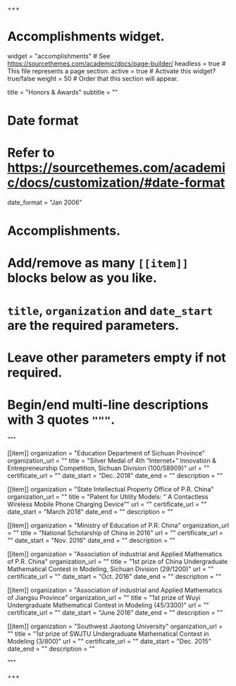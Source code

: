 +++
# Accomplishments widget.
widget = "accomplishments"  # See https://sourcethemes.com/academic/docs/page-builder/
headless = true  # This file represents a page section.
active = true  # Activate this widget? true/false
weight = 50  # Order that this section will appear.

title = "Honors & Awards"
subtitle = ""

# Date format
#   Refer to https://sourcethemes.com/academic/docs/customization/#date-format
date_format = "Jan 2006"

# Accomplishments.
#   Add/remove as many `[[item]]` blocks below as you like.
#   `title`, `organization` and `date_start` are the required parameters.
#   Leave other parameters empty if not required.
#   Begin/end multi-line descriptions with 3 quotes `"""`.

"""

[[item]]
  organization = "Education Department of Sichuan Province"
  organization_url = ""
  title = "Silver Medal of 4th “Internet+” Innovation & Entrepreneurship Competition, Sichuan Division (100/58909)"
  url = ""
  certificate_url = ""
  date_start = "Dec. 2018"
  date_end = ""
  description = ""

[[item]]
  organization = "State Intellectual Property Office of P.R. China"
  organization_url = ""
  title = "Patent for Utility Models: “ A Contactless Wireless Mobile Phone Charging Device”"
  url = ""
  certificate_url = ""
  date_start = "March 2018"
  date_end = ""
  description = ""

[[item]]
  organization = "Ministry of Education of P.R. China"
  organization_url = ""
  title = "National Scholarship of China in 2016"
  url = ""
  certificate_url = ""
  date_start = "Nov. 2016"
  date_end = ""
  description = ""

[[item]]
  organization = "Association of industrial and Applied Mathematics of P.R. China"
  organization_url = ""
  title = "1st prize of China Undergraduate Mathematical Contest in Modeling, Sichuan Division (29/1200)"
  url = ""
  certificate_url = ""
  date_start = "Oct. 2016"
  date_end = ""
  description = ""

[[item]]
  organization = "Association of industrial and Applied Mathematics of Jiangsu Province"
  organization_url = ""
  title = "1st prize of Wuyi Undergraduate Mathematical Contest in Modeling (45/3300)"
  url = ""
  certificate_url = ""
  date_start = "June 2016"
  date_end = ""
  description = ""

[[item]]
  organization = "Southwest Jiaotong University"
  organization_url = ""
  title = "1st prize of SWJTU Undergraduate Mathematical Contest in Modeling (3/800)"
  url = ""
  certificate_url = ""
  date_start = "Dec. 2015"
  date_end = ""
  description = ""
  
"""

+++

